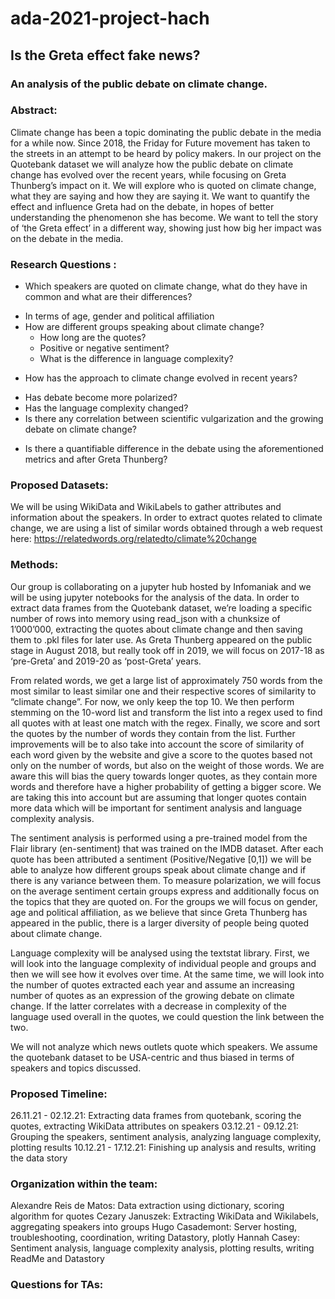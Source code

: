 # ada-2021-project-hach
## Is the Greta effect fake news?
### An analysis of the public debate on climate change.

### Abstract: 
Climate change has been a topic dominating the public debate in the media for a while now. Since 2018, the Friday for Future movement has taken to the streets in an attempt to be heard by policy makers. In our project on the Quotebank dataset we will analyze how the public debate on climate change has evolved over the recent years, while focusing on Greta Thunberg’s impact on it. We will explore who is quoted on climate change, what they are saying and how they are saying it. We want to quantify the effect and influence Greta had on the debate, in hopes of better understanding the phenomenon she has become. We want to tell the story of ‘the Greta effect’ in a different way, showing just how big her impact was on the debate in the media.
### Research Questions :
- Which speakers are quoted on climate change, what do they have in common and what are their differences?
* In terms of age, gender and political affiliation
* How are different groups speaking about climate change?
  * How long are the quotes?
  * Positive or negative sentiment?
  * What is the difference in language complexity?
- How has the approach to climate change evolved in recent years?
* Has debate become more polarized? 
* Has the language complexity changed? 
* Is there any correlation between scientific vulgarization and the growing debate on climate change?
- Is there a quantifiable difference in the debate using the aforementioned metrics and after Greta Thunberg?

### Proposed Datasets: 
We will be using WikiData and WikiLabels to gather attributes and information about the speakers. 
In order to extract quotes related to climate change, we are using a list of similar words obtained through a web request here: https://relatedwords.org/relatedto/climate%20change 
### Methods: 
Our group is collaborating on a jupyter hub hosted by Infomaniak and we will be using jupyter notebooks for the analysis of the data. 
In order to extract data frames from the Quotebank dataset, we’re loading a specific number of rows into memory using read_json with a chunksize of 1’000’000, extracting the quotes about climate change and then saving them to .pkl files for later use.
As Greta Thunberg appeared on the public stage in August 2018, but really took off in 2019, we will focus on 2017-18 as ‘pre-Greta’ and 2019-20 as ‘post-Greta’ years. 

From related words, we get a large list of approximately 750 words from the most similar to least similar one and their respective scores of similarity to “climate change”. For now, we only keep the top 10. We then perform stemming on the 10-word list and transform the list into a regex used to find all quotes with at least one match with the regex. Finally, we score and sort the quotes by the number of words they contain from the list. Further improvements will be to also take into account the score of similarity of each word given by the website and give a score to the quotes based not only on the number of words, but also on the weight of those words. We are aware this will bias the query towards longer quotes, as they contain more words and therefore have a higher probability of getting a bigger score. We are taking this into account but are assuming that longer quotes contain more data which will be important for sentiment analysis and language complexity analysis.

The sentiment analysis is performed using a pre-trained model from the Flair library (en-sentiment) that was trained on the IMDB dataset. After each quote has been attributed a sentiment (Positive/Negative [0,1]) we will be able to analyze how different groups speak about climate change and if there is any variance between them. To measure polarization, we will focus on the average sentiment certain groups express and additionally focus on the topics that they are quoted on. 
For the groups we will focus on gender, age and political affiliation, as we believe that since Greta Thunberg has appeared in the public, there is a larger diversity of people being quoted about climate change. 

Language complexity will be analysed using the textstat library. First, we will look into the language complexity of individual people and groups and then we will see how it evolves over time. At the same time, we will look into the number of quotes extracted each year and assume an increasing number of quotes as an expression of the growing debate on climate change. If the latter correlates with a decrease in complexity of the language used overall in the quotes, we could question the link between the two.

We will not analyze which news outlets quote which speakers. We assume the quotebank dataset to be USA-centric and thus biased in terms of speakers and topics discussed. 
### Proposed Timeline:
26.11.21 - 02.12.21: Extracting data frames from quotebank, scoring the quotes, extracting WikiData attributes on speakers
03.12.21 - 09.12.21: Grouping the speakers, sentiment analysis, analyzing language complexity, plotting results
10.12.21 - 17.12.21: Finishing up analysis and results, writing the data story

### Organization within the team:
Alexandre Reis de Matos: Data extraction using dictionary, scoring algorithm for quotes
Cezary Januszek: Extracting WikiData and Wikilabels, aggregating speakers into groups
Hugo Casademont: Server hosting, troubleshooting, coordination, writing Datastory, plotly
Hannah Casey: Sentiment analysis, language complexity analysis, plotting results, writing ReadMe and Datastory

### Questions for TAs:
